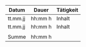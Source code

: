 Datum | Dauer | Tätigkeit
-------- | -------- | --------
tt.mm.jj | hh:mm h  | Inhalt
tt.mm.jj | hh:mm h  | Inhalt
   |   | 
Summe | hh:mm h  | 
